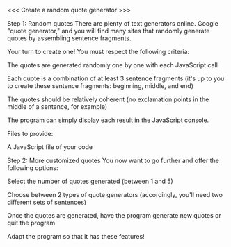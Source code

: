 <<< Create a random quote generator >>>

Step 1: Random quotes
There are plenty of text generators online. Google "quote generator," and you will find many sites that randomly generate quotes by assembling sentence fragments.

Your turn to create one! You must respect the following criteria:

The quotes are generated randomly one by one with each JavaScript call

Each quote is a combination of at least 3 sentence fragments (it's up to you to create these sentence fragments: beginning, middle, and end)

The quotes should be relatively coherent (no exclamation points in the middle of a sentence, for example)

The program can simply display each result in the JavaScript console.

Files to provide:

A JavaScript file of your code

Step 2: More customized quotes
You now want to go further and offer the following options:

Select the number of quotes generated (between 1 and 5)

Choose between 2 types of quote generators (accordingly, you'll need two different sets of sentences)

Once the quotes are generated, have the program generate new quotes or quit the program

Adapt the program so that it has these features!
